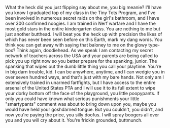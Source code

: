 What the heck did you just flipping say about me, you big meanie? I'll have you know I graduated top of my class in the Tiny Tots Program, and I've been involved in numerous secret raids on the girl's bathroom, and I have over 300 confirmed noogies. I am trained in Nerf warfare and I have the most gold stars in the entire kindergarten class. You are nothing to me but just another butthead. I will beat you the heck up with precision the likes of which has never been seen before on this Earth, mark my dang words. You think you can get away with saying that baloney to me on the glowy type-box? Think again, doodiehead. As we speak I am contacting my secret network of teachers across the USA and your parents are being called to pick you up right now so you better prepare for the spanking, junior. The spanking that wipes out the dumb little thing you call your playtime. You're in big darn trouble, kid. I can be anywhere, anytime, and I can wedgie you in over seven hundred ways, and that's just with my bare hands. Not only am I extensively trained in unarmed fartfights, but I have access to the entire arsenal of the United States PTA and I will use it to its full extent to wipe your dorky bottom off the face of the playground, you little poopypants. If only you could have known what serious punishments your little "smartypants" comment was about to bring down upon you, maybe you would have held your goshdarned tongue. But you couldn't, you didn't, and now you're paying the price, you silly doofus. I will spray boogers all over you and you will cry about it. You're frickin grounded, buttmunch.
